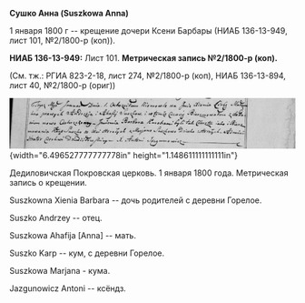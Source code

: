 **Сушко Анна (Suszkowa Anna)**

1 января 1800 г -- крещение дочери Ксени Барбары (НИАБ 136-13-949, лист
101, №2/1800-р (коп)).

**НИАБ 136-13-949:** Лист 101. **Метрическая запись №2/1800-р (коп).**

(См. тж.: РГИА 823-2-18, лист 274, №2/1800-р (коп), НИАБ 136-13-894,
лист 40, №2/1800-р (ориг))

![](./media/b0c1fc89c17eeac64d2a23b647d782decd801f72.png){width="6.496527777777778in"
height="1.148611111111111in"}

Дедиловичская Покровская церковь. 1 января 1800 года. Метрическая запись
о крещении.

Suszkowna Xienia Barbara -- дочь родителей с деревни Горелое.

Suszko Andrzey -- отец.

Suszkowa Ahafija \[Anna\] -- мать.

Suszko Karp -- кум, с деревни Горелое.

Suszkowa Marjana - кума.

Jazgunowicz Antoni -- ксёндз.
